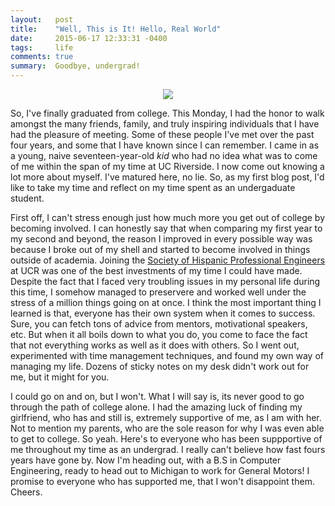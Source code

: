 ```yaml
---
layout:   post
title:    "Well, This is It! Hello, Real World"
date:     2015-06-17 12:33:31 -0400
tags:     life
comments: true
summary:  Goodbye, undergrad!
---
```


<center>
   <img src="http://blog.sergiomorales.me/images/bourns.jpg">
</center>

So, I've finally graduated from college. This Monday, I had the honor to walk amongst the many friends, family, and truly inspiring individuals that I have had the pleasure of meeting. Some of these people I've met over the past four years, and some that I have known since I can remember. I came in as a young, naive seventeen-year-old _kid_ who had no idea what was to come of me within the span of my time at UC Riverside. I now come out knowing a lot more about myself. I've matured here, no lie. So, as my first blog post, I'd like to take my time and reflect on my time spent as an undergaduate student.

First off, I can't stress enough just how much more you get out of college by becoming involved. I can honestly say that when comparing my first year to my second and beyond, the reason I improved in every possible way was because I broke out of my shell and started to become involved in things outside of academia. Joining the [Society of Hispanic Professional Engineers][SHPE] at UCR was one of the best investments of my time I could have made. Despite the fact that I faced very troubling issues in my personal life during this time, I somehow managed to preservere and worked well under the stress of a million things going on at once. I think the most important thing I learned is that, everyone has their own system when it comes to success. Sure, you can fetch tons of advice from mentors, motivational speakers, etc. But when it all boils down to what you do, you come to face the fact that not everything works as well as it does with others. So I went out, experimented with time management techniques, and found my own way of managing my life. Dozens of sticky notes on my desk didn't work out for me, but it might for you.

I could go on and on, but I won't. What I will say is, its never good to go through the path of college alone. I had the amazing luck of finding my girlfriend, who has and still is, extremely supportive of me, as I am with her. Not to mention my parents, who are the sole reason for why I was even able to get to college. So yeah. Here's to everyone who has been suppportive of me throughout my time as an undergrad. I really can't believe how fast fours years have gone by. Now I'm heading out, with a B.S in Computer Engineering, ready to head out to Michigan to work for General Motors! I promise to everyone who has supported me, that I won't disappoint them. Cheers.

[SHPE]: http://shpe.engr.ucr.edu/